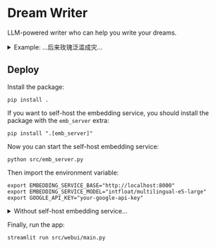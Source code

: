 # Dream Writer

LLM-powered writer who can help you write your dreams.

<details>
    <summary>Example: ...后来玫瑰泛滥成灾...</summary>
在这个宁静祥和的小镇上，每家每户的院子里都种植着玫瑰花。芬芳的花香烘托了这里宁静祥和的氛围，让人仿佛置身于花的海洋。清新的空气中弥漫着玫瑰花特有的香气，让人心旷神怡。

小镇上的人们都很热爱玫瑰花，他们精心呵护着自家的玫瑰园，将玫瑰花种得五颜六色、争奇斗艳。玫瑰花开的时候，整个小镇都沉浸在花的海洋中，美不胜收。

玫瑰花不仅是小镇上人们的美丽风景，也是他们谋生的手段。小镇上的人们将玫瑰花制成各种各样的产品，比如玫瑰花茶、玫瑰花精油、玫瑰花护肤品等，深受市场的欢迎。

然而，由于小镇上的人们缺乏专业的园艺知识，他们的玫瑰花田经常遭受病虫害的侵袭。玫瑰花产量下降，农民们的收入也减少了。

就在小镇上的人们为玫瑰花的问题一筹莫展的时候，一位来自大城市的园艺师露西来到了小镇。露西是一位经验丰富的园艺师，她对玫瑰花有着深厚的感情。她来到小镇上，帮助当地人照顾他们的玫瑰园。

露西是一位来自大城市的园艺师，她从小就对园艺有着浓厚的兴趣，尤其喜爱各种各样的玫瑰花。大学毕业后，她放弃了在大城市高薪的工作，选择来到这个宁静祥和的小镇上，帮助当地人照顾他们的玫瑰园。

露西的到来给小镇带来了新的气息。她有着丰富的园艺知识和经验，很快就帮助当地人解决了玫瑰花田遭受病虫害侵袭的问题。她还带来了许多新的玫瑰花品种，并教当地人如何培育和修剪玫瑰花，让小镇上的玫瑰花长得更加美丽和健康。

在露西的努力下，小镇上的玫瑰花繁荣发展，吸引着来自远方的游客和园艺爱好者。他们慕名前来，欣赏小镇的玫瑰花田，学习露西的园艺技术。小镇因此而变得更加热闹和繁荣，当地人的收入也增加了。

露西对小镇的玫瑰花田倾注了全部的心血，她每天一大早就起来在玫瑰花田里辛勤劳作。她观察每株玫瑰花的状态，及时为它们提供所需的养分和水分。她还定期修剪玫瑰花的枝条，让它们长得更加整齐美观。

在露西的热情和创造力下，玫瑰花在小镇上繁荣发展，成为小镇的骄傲。小镇的街道两旁都种满了玫瑰花，花开季节，花团锦簇，芳香四溢，吸引了来自远方的游客和园艺爱好者。

露西不仅带来了丰富的园艺知识和经验，还带来了一些新品种的玫瑰花，让小镇的玫瑰花更加丰富多彩。露西还举办了玫瑰画展，吸引了更多的游客和园艺爱好者前来参观学习。

随着玫瑰花的盛开，小镇的经济也得到了发展。游客的到来给小镇带来了收入，促进了当地的经济发展。小镇的居民也开始种植玫瑰花，并将其出售给游客，增加了收入。

随着时间的推移，玫瑰花开始泛滥成灾，它们疯狂地生长，覆盖了小镇的每一条街道和建筑物。在小镇的每一个角落，都能看到盛开的玫瑰花，它们争奇斗艳，绽放着美丽的花朵。然而，这种盛景却给小镇带来了窒息的感觉。

玫瑰花的香气过于浓郁，让人喘不过气来。仿佛置身于一个巨大的花海中，被玫瑰的芬芳所包围。这种香气起初令人陶醉，但久而久之，却让人感到头晕目眩，甚至恶心。

由于玫瑰花泛滥成灾，道路和排水系统变得拥堵不堪。花瓣和花刺堵塞了排水口，导致污水无法正常排出。每逢下雨天，小镇就变成了一片汪洋，严重影响了居民的出行和生活。

玫瑰花泛滥成灾也摧毁了当地的经济。由于道路堵塞，游客无法进入小镇，导致旅游业遭受重创。而当地居民种植的农作物也被玫瑰花所覆盖，导致农作物减产，农民收入锐减。

当繁盛的玫瑰花海蔓延吞噬了整个小镇，露西陷入深深的懊悔和内疚之中。她意识到自己一手造成了这不可挽回的灾难。美艳的花朵失去了往日的欣赏价值，反而变成了梦魇般的存在。曾经由芬芳的花香烘托的祥和平静氛围被恐惧和绝望所取代。

小镇居民将怒火对准了露西，认为是她带来了这无穷无尽的玫瑰灾难。他们原本安逸的生活被毁于一旦，生计也受到了严重影响。露西遭受着居民们的指责和谩骂，昔日的尊敬和爱戴荡然无存。她每天都活在自责和绝望之中，不知如何才能弥补自己犯下的过错。

露西意识到自己必须做出些什么来挽回局面，她决心找到一种方法将玫瑰花转化为有价值的资源，以减轻小镇居民的负担。她日以继夜地进行实验，不放过任何一个可能的方案。

露西回到自己的小屋，关上门，在黑暗中摸索着走向写字台。她拉开抽屉，从里面拿出一个精致的小瓶子，里面装着她从玫瑰花中提取的精油。

她轻轻地打开了瓶盖，一股浓郁的玫瑰花香扑鼻而来。她闭上眼睛，深深地吸了一口气，仿佛要把这香气吸进灵魂深处。

露西知道，这种精油是她拯救小镇的唯一希望。她开始着手制作香水，她把精油与水、酒精和香料混合在一起，经过反复试验，终于调配出了完美的香水。

她把香水装进小瓶子里，然后给它取了一个名字，叫做“玫瑰之梦”。她相信，这款香水一定会受到人们的喜爱。

露西把“玫瑰之梦”香水拿到了镇上的集市上，开始销售。起初，人们对这款香水并不感兴趣，他们认为这只是露西的又一个愚蠢的把戏。

但是，当他们闻到了“玫瑰之梦”的香气之后，他们都被深深地吸引住了。这种香气是如此的迷人，如此的独特，让人难以忘怀。

人们开始争相购买“玫瑰之梦”香水，露西的生意很快就红火了起来。小镇上的玫瑰花也开始变得值钱起来，农民们终于看到了希望。

由于露西的努力和创造力，小镇从玫瑰花泛滥的深渊中慢慢恢复了生机。玫瑰花成为了小镇新的经济支柱，吸引了无数游客和园艺爱好者前来观光，带动了小镇的经济发展。小镇居民也逐渐意识到玫瑰花带来的不仅仅是灾难，还有无限的商机，也开始跟着露西学习如何种植和培育玫瑰，并将玫瑰花加工制作成各种各样的产品，如玫瑰花酱、玫瑰花茶、玫瑰花精油等，这些产品不仅在当地广受欢迎，还远销海外，让小镇的经济更上一层楼。

小镇居民重新爱上了玫瑰花，它不再是负担，而是他们的骄傲。曾经被玫瑰花摧毁的建筑物经过修缮后，又重新焕发了光彩，小镇也变得更加美丽和整洁。小镇的街道两旁种植着各种各样的玫瑰花，五颜六色的玫瑰花竞相开放，让人目不暇接。玫瑰花的香气弥漫在小镇的每个角落，让人心旷神怡。

露西的创造力拯救了小镇，使玫瑰花重新焕发了生机，她被誉为“玫瑰女王”。小镇居民们从一开始的愤怒和厌恶，变成了对她的感激和赞扬。露西也被邀请参加各种园艺展览和研讨会，分享她的经验和知识。她成了一个著名的园艺师，她的故事也激励了很多人。

小镇的玫瑰花，从一开始的灾难，到后来的经济支柱，再到如今的旅游景点，经历了一个曲折的过程。但最终，它们还是给小镇带来了繁荣和美丽。

</details>

## Deploy

Install the package:

```
pip install .
```

If you want to self-host the embedding service, you should install the package with the `emb_server` extra:

```
pip install ".[emb_server]"
```

Now you can start the self-host embedding service:

```
python src/emb_server.py
```

Then import the environment variable:

```
export EMBEDDING_SERVICE_BASE="http://localhost:8000"
export EMBEDDING_SERVICE_MODEL="intfloat/multilingual-e5-large"
export GOOGLE_API_KEY="your-google-api-key"
```

<details>
    <summary>Without self-host embedding service...</summary>
Without self-host embedding service, the code will use OpenAI embedding API. No need to set the `EMBEDDING_SERVICE_BASE` and `EMBEDDING_SERVICE_MODEL` environment variables, but:

```
export OPENAI_API_KEY="your-openai-api-key"
```

</details>

Finally, run the app:

```
streamlit run src/webui/main.py
```
